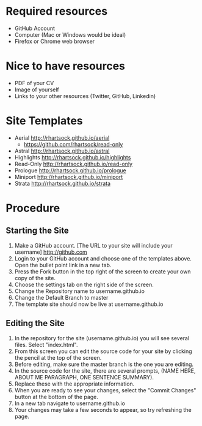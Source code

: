 # Required resources
* GitHub Account  
* Computer (Mac or Windows would be ideal)  
* Firefox or Chrome web browser  

# Nice to have resources
* PDF of your CV  
* Image of yourself    
* Links to your other resources (Twitter, GitHub, Linkedin)

# Site Templates
* Aerial http://rhartsock.github.io/aerial
    * https://github.com/rhartsock/read-only
* Astral http://rhartsock.github.io/astral
* Highlights http://rhartsock.github.io/highlights
* Read-Only http://rhartsock.github.io/read-only
* Prologue http://rhartsock.github.io/prologue
* Miniport http://rhartsock.github.io/miniport
* Strata http://rhartsock.github.io/strata

# Procedure
## Starting the Site
1. Make a GitHub account. [The URL to your site will include your username] http://github.com
2. Login to your GitHub account and choose one of the templates above. Open the bullet point link in a new tab.
3. Press the Fork button in the top right of the screen to create your own copy of the site.
4. Choose the settings tab on the right side of the screen.
5. Change the Repository name to username.github.io
6. Change the Default Branch to master
7. The template site should now be live at username.github.io  

## Editing the Site
1. In the repository for the site (username.github.io) you will see several files. Select "index.html".
2. From this screen you can edit the source code for your site by clicking the pencil at the top of the screen.
3. Before editing, make sure the master branch is the one you are editing.
4. In the source code for the site, there are several prompts, (NAME HERE, ABOUT ME PARAGRAPH, ONE SENTENCE SUMMARY).
5. Replace these with the appropriate information.
6. When you are ready to see your changes, select the "Commit Changes" button at the bottom of the page.
7. In a new tab navigate to username.github.io
8. Your changes may take a few seconds to appear, so try refreshing the page.
